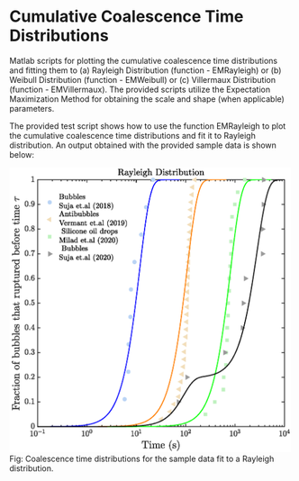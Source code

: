 # Cumulative Coalescence Time Distributions
Matlab scripts for plotting the cumulative coalescence time distributions and fitting them to (a) Rayleigh Distribution (function -  EMRayleigh) or (b) Weibull Distribution (function -  EMWeibull) or  (c) Villermaux Distribution (function -  EMVillermaux).  The provided scripts utilize the Expectation Maximization Method for obtaining the scale and shape (when applicable) parameters.

The provided test script shows how to use the function EMRayleigh to plot the cumulative coalescence time distributions and fit it to Rayleigh distribution. An output obtained with the provided sample data is shown below:

<img src="Results/CumulativeCoalescenceCurves_Rayleigh.png" width="500">
Fig: Coalescence time distributions for the sample data fit to a Rayleigh distribution.  
